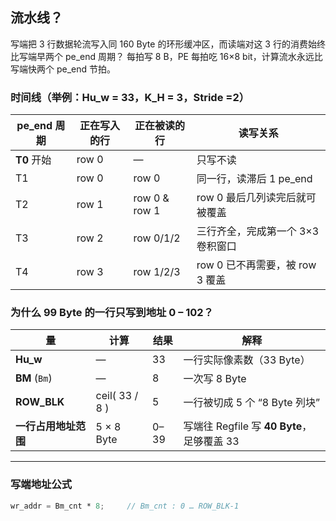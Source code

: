 ## 流水线？
写端把 3 行数据轮流写入同 160 Byte 的环形缓冲区，而读端对这 3 行的消费始终 比写端早两个 pe_end 周期？
每拍写 8 B，PE 每拍吃 16×8 bit，计算流水永远比写端快两个 pe_end 节拍。
### 时间线（举例：Hu_w = 33，K_H = 3，Stride =2）

| pe_end 周期 | 正在写入的行 | 正在被读的行        | 读写关系                   |
| --------- | ------ | ------------- | ---------------------- |
| **T0** 开始 | row 0  | —             | 只写不读                   |
| T1        | row 0  | row 0         | 同一行，读滞后 1 pe_end       |
| T2        | row 1  | row 0 & row 1 | row 0 最后几列读完后就可被覆盖     |
| T3        | row 2  | row 0/1/2     | 三行齐全，完成第一个 3×3 卷积窗口    |
| T4        | row 3  | row 1/2/3     | row 0 已不再需要，被 row 3 覆盖 |

### 为什么 99 Byte 的一行只写到地址 **0 – 102**？

| 量             | 计算             | 结果   | 解释                                |
| ------------- | -------------- | ---- | --------------------------------- |
| **Hu_w**      | ―              | 33   | 一行实际像素数（33 Byte）                  |
| **BM** (`Bm`) | ―              | 8    | 一次写 8 Byte                        |
| **ROW_BLK**   | ceil( 33 / 8 ) | 5    | 一行被切成 5 个 “8 Byte 列块”             |
| **一行占用地址范围**  | 5 × 8 Byte     | 0–39 | 写端往 Regfile 写 **40 Byte**，足够覆盖 33 |

---

### 写端地址公式

```verilog
wr_addr = Bm_cnt * 8;     // Bm_cnt : 0 … ROW_BLK-1
